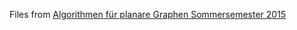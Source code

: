 Files from [Algorithmen für planare Graphen Sommersemester 2015](http://i11www.iti.uni-karlsruhe.de/teaching/sommer2015/planargraphs/index)
